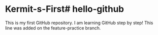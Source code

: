 # Kermit-s-First# hello-github
This is my first GitHub repository. I am learning GitHub step by step!
This line was added on the feature-practice branch.
